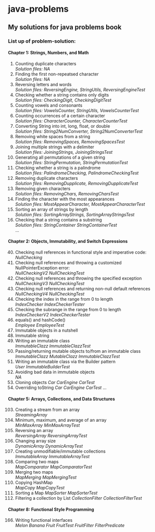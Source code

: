 # java-problems
## My solutions for java problems book

### List up of problem-solution:

#### Chapter 1: Strings, Numbers, and Math
1. Counting duplicate characters  
   *Solution files: NA*
2. Finding the first non-repeatsed character  
   *Solution files: NA*
3. Reversing letters and words  
   *Solution files: ReversingEngine, StringUtils, ReversingEngineTest*
4. Checking whether a string contains only digits  
   *Solution files: CheckingDigit, CheckingDigitTest*
5. Counting vowels and consonants  
   *Solution files: VowelsCounter, StringUtils, VowelsCounterTest*
6. Counting occurrences of a certain character  
   *Solution files: CharacterCounter, CharacterCounterTest*
7. Converting String into int, long, float, or double  
   *Solution files: String2NumConverter, String2NumConverterTest*
8. Removing white spaces from a string  
   *Solution files: RemovingSpaces, RemovingSpacesTest*
9. Joining multiple strings with a delimiter  
   *Solution files: JoiningStrings, JoiningStringsTest*
10. Generating all permutations of a given string  
   *Solution files: StringPermutation, StringPermutationTest*
11. Checking whether a string is a palindrome  
   *Solution files: PalindromeChecking, PalindromeCheckingTest*
12. Removing duplicate characters  
   *Solution files: RemovingDupplicate, RemovingDupplicateTest*
13. Removing given characters  
   *Solution files: RemovingChars, RemovingCharsTest*
14. Finding the character with the most appearances  
   *Solution files: MostAppearCharacter, MostAppearCharacterTest*
15. Sorting an array of strings by length  
   *Solution files: SortingArrayStrings, SortingArrayStringsTest*
16. Checking that a string contains a substring  
   *Solution files: StringContainer StringContainerTest*  
   ...

#### Chapter 2: Objects, Immutability, and Switch Expressions

40. Checking null references in functional style and imperative code:  
   *NullChecking*
41. Checking null references and throwing a customized
NullPointerException error:  
   *NullCheckingV2 NullCheckingTest*
42. Checking null references and throwing the
specified exception  
   *NullCheckingV3 NullCheckingTest*
43. Checking null references and returning non-null default
references  
   *NullCheckingV4 NullCheckingTest*
44. Checking the index in the range from 0 to length  
   *IndexChecker IndexCheckerTester*
45. Checking the subrange in the range from 0 to length  
   *IndexCheckerV2 IndexCheckerTester*
46. equals() and hashCode()  
   *Employee EmployeeTest*
47. Immutable objects in a nutshell  
48. Immutable string  
49. Writing an immutable class  
   *ImmutableClazz ImmutableClazzTest*
50. Passing/returning mutable objects to/from an immutable class  
   *ImmutableClazz MutableClazz ImmutableClazzTest*
51. Writing an immutable class via the Builder pattern  
   *User ImmutableBuilderTest*
52. Avoiding bad data in immutable objects  
   *NA*
53. Cloning objects
   *Car CarEngine CarTest*
54. Overriding toString
   *Car CarEngine CarTest*
...

#### Chapter 5: Arrays, Collections, and Data Structures

103. Creating a stream from an array  
   *StreamingArray*
104. Minimum, maximum, and average of an array  
   *MinMaxArray MinMaxArrayTest*
105. Reversing an array  
   *ReversingArray ReversingArrayTest*
108. Changing array size  
   *DynamicArray DynamicArrayTest*
109. Creating unmodifiable/immutable collections  
   *ImmutableArray ImmutableArrayTest*
114. Comparing two maps  
   *MapComparator MapComparatorTest*
115. Merging two maps  
   *MapMerging MapMergingTest*
116. Copying HashMap  
   *MapCopy MapCopyTest*
117. Sorting a Map
   *MapSorter MapSorterTest*
120. Filtering a collection by List
   *CollectionFilter CollectionFilterTest*  

#### Chapter 8: Functional Style Programming
166. Writing functional interfaces  
   *Melon Banana Fruit FruitTest FruitFilter FilterPredicate*
